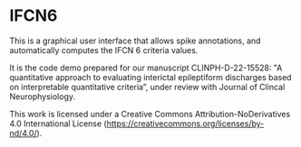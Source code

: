 # IFCN6
This is a graphical user interface that allows spike annotations, and automatically computes the IFCN 6 criteria values.

It is the code demo prepared for our manuscript CLINPH-D-22-15528: "A quantitative approach to evaluating interictal epileptiform discharges based on interpretable quantitative criteria”, under review with Journal of Clincal Neurophysiology.

This work is licensed under a Creative Commons Attribution-NoDerivatives 4.0 International License (https://creativecommons.org/licenses/by-nd/4.0/).
